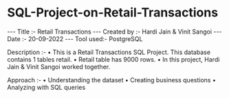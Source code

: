 # SQL-Project-on-Retail-Transactions

--- Title :-        Retail Transactions
--- Created by :-   Hardi Jain & Vinit Sangoi
--- Date :-         20-09-2022
--- Tool used:-     PostgreSQL


Description :- 
                • This is a Retail Transactions SQL Project. This database contains 1 tables retail.
		• Retail table has 9000 rows.
		• In this project, Hardi Jain & Vinit Sangoi worked together.
		
Approach :- 
		• Understanding the dataset
		• Creating business questions
		• Analyzing with SQL queries
